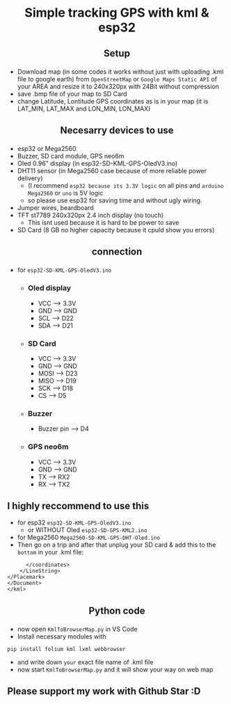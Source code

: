 # <p align="center">Simple tracking GPS with kml & esp32</p>
## <p align="center">Setup</p>
- Download map (in some codes it works without just with uploading .kml file to google earth) from ```OpenStreetMap``` or ```Google Maps Static API``` of your AREA and resize it to 240x320px with 24Bit without compression
- save .bmp file of your map to SD Card
- change Latitude, Lontitude GPS coordinates as is in your map (it is LAT_MIN, LAT_MAX and LON_MIN, LON_MAX)
## <p align="center">Necesarry devices to use</p>
-  esp32 or Mega2560
- Buzzer, SD card module, GPS neo6m
- Oled 0.96" display (in esp32-SD-KML-GPS-OledV3.ino)
- DHT11 sensor (in Mega2560 case because of more reliable power delivery)
  - (I recommend ```esp32 because its 3.3V logic``` on all pins and ```arduino Mega2560``` or ```uno``` is 5V logic
  - so please use esp32 for saving time and without ugly wiring.
- Jumper wires, beardboard
- TFT st7789 240x320px 2.4 inch display (no touch)
  - This isnt used because it is hard to be power to save
- SD Card (8 GB no higher capacity because it cpuld show you errors)

## <p align="center">connection</p>
- for ```esp32-SD-KML-GPS-OledV3.ino```
  - ### Oled display
    - VCC --> 3.3V
    - GND --> GND
    - SCL --> D22
    - SDA --> D21
 
  - ### SD Card
    - VCC -->  3.3V
    - GND -->  GND
    - MOSI --> D23
    - MISO --> D19
    - SCK -->  D18
    - CS -->   D5

  - ### Buzzer
    - Buzzer pin --> D4

  - ### GPS neo6m
    - VCC -->  3.3V
    - GND -->  GND
    - TX --> RX2
    - RX --> TX2
   
## I highly reccommend to use this
- for esp32 ```esp32-SD-KML-GPS-OledV3.ino```
  - or WITHOUT Oled ```esp32-SD-GPS-KML2.ino```
- for Mega2560 ```Mega2560-SD-KML-GPS-DHT-Oled.ino```
- Then go on a trip and after that unplug your SD card & add this to the ```bottom``` in your .kml file:
```
      </coordinates>
    </LineString>
</Placemark>
</Document>
</kml>
```
## <p align="center">Python code</p>
- now open ```KmlToBrowserMap.py``` in VS Code
- Install necessary modules with
```
pip install folium kml lxml webbrowser
``` 
- and write down ```your``` exact file name of .kml file
- now start ```KmlToBrowserMap.py``` and it will show your way on web map
## Please support my work with Github Star :D
